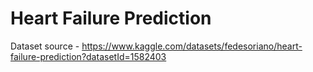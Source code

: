 # Heart Failure Prediction




Dataset source - https://www.kaggle.com/datasets/fedesoriano/heart-failure-prediction?datasetId=1582403
